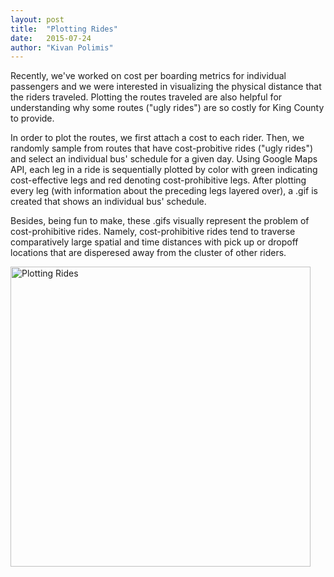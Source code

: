 ```yaml
---
layout: post
title:  "Plotting Rides"
date:   2015-07-24
author: "Kivan Polimis"
---
```


Recently, we've worked on cost per boarding metrics for individual passengers and
we were interested in visualizing the physical distance that the riders traveled.
Plotting the routes traveled are also helpful for understanding why some routes 
("ugly rides") are so costly for King County to provide. 


In order to plot the routes, we first attach a cost to each rider. Then, we randomly
sample from routes that have cost-probitive rides ("ugly rides") and select an
individual bus' schedule for a given day. Using Google Maps API, each leg in a ride
is sequentially plotted by color with green indicating cost-effective legs and red
denoting cost-prohibitive legs. After plotting every leg
(with information about the preceding legs layered over), a .gif is created that
shows an individual bus' schedule.

<!--more-->

Besides, being fun to make, these .gifs visually represent the problem of cost-prohibitive 
rides. Namely, cost-prohibitive rides tend to traverse comparatively large spatial
and time distances with pick up or dropoff locations that are
disperesed away from the cluster of other riders.

<img src="/main_repo/images/plotting_rides.gif" alt = "Plotting Rides" style="width:480px;">
 
